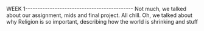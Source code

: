 WEEK 1--------------------------------------------
Not much, we talked about our assignment, mids and final project. All chill.
Oh, we talked about why Religion is so important, describing how the world is shrinking and stuff
